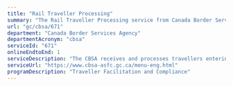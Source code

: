 ```yaml
---
title: "Rail Traveller Processing"
summary: "The Rail Traveller Processing service from Canada Border Services Agency is available end-to-end online, according to the GC Service Inventory."
url: "gc/cbsa/671"
department: "Canada Border Services Agency"
departmentAcronym: "cbsa"
serviceId: "671"
onlineEndtoEnd: 1
serviceDescription: "The CBSA receives and processes travellers entering at Canadian POEs via rail mode."
serviceUrl: "https://www.cbsa-asfc.gc.ca/menu-eng.html"
programDescription: "Traveller Facilitation and Compliance"
---
```

